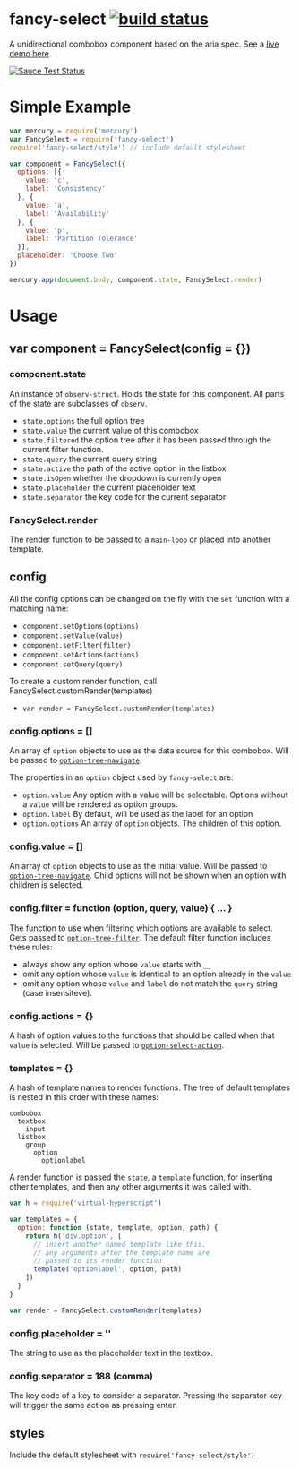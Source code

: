 # fancy-select [![build status](https://secure.travis-ci.org/nrw/fancy-select.png)](http://travis-ci.org/nrw/fancy-select)

A unidirectional combobox component based on the aria spec. See a [live demo here](http://nrw.github.io/fancy-select/).

[![Sauce Test Status](https://saucelabs.com/browser-matrix/fancy-select.svg)](https://saucelabs.com/u/fancy-select)

# Simple Example

```js
var mercury = require('mercury')
var FancySelect = require('fancy-select')
require('fancy-select/style') // include default stylesheet

var component = FancySelect({
  options: [{
    value: 'c',
    label: 'Consistency'
  }, {
    value: 'a',
    label: 'Availability'
  }, {
    value: 'p',
    label: 'Partition Tolerance'
  }],
  placeholder: 'Choose Two'
})

mercury.app(document.body, component.state, FancySelect.render)
```

# Usage

## var component = FancySelect(config = {})

### component.state

An instance of `observ-struct`. Holds the state for this component. All parts of the state are subclasses of `observ`.

- `state.options` the full option tree
- `state.value` the current value of this combobox
- `state.filtered` the option tree after it has been passed through the current filter function.
- `state.query` the current query string
- `state.active` the path of the active option in the listbox
- `state.isOpen` whether the dropdown is currently open
- `state.placeholder` the current placeholder text
- `state.separator` the key code for the current separator

### FancySelect.render

The render function to be passed to a `main-loop` or placed into another template.

## config

All the config options can be changed on the fly with the `set` function with a matching name:

- `component.setOptions(options)`
- `component.setValue(value)`
- `component.setFilter(filter)`
- `component.setActions(actions)`
- `component.setQuery(query)`

To create a custom render function, call FancySelect.customRender(templates)

- `var render = FancySelect.customRender(templates)`

### config.options = []

An array of `option` objects to use as the data source for this combobox. Will be passed to [`option-tree-navigate`](https://github.com/nrw/option-tree-navigate).

The properties in an `option` object used by `fancy-select` are:

- `option.value` Any option with a value will be selectable. Options without a `value` will be rendered as option groups.
- `option.label` By default, will be used as the label for an option
- `option.options` An array of `option` objects. The children of this option.

### config.value = []

An array of `option` objects to use as the initial value. Will be passed to [`option-tree-navigate`](https://github.com/nrw/option-tree-navigate). Child options will not be shown when an option with children is selected.

### config.filter = function (option, query, value) { ... }

The function to use when filtering which options are available to select. Gets passed to [`option-tree-filter`](https://github.com/nrw/option-tree-filter). The default filter function includes these rules:

- always show any option whose `value` starts with `__`
- omit any option whose `value` is identical to an option already in the `value`
- omit any option whose `value` and `label` do not match the `query` string (case insensiteve).

### config.actions = {}

A hash of option values to the functions that should be called when that `value` is selected. Will be passed to [`option-select-action`](https://github.com/nrw/option-select-action).

### templates = {}

A hash of template names to render functions. The tree of default templates is nested in this order with these names:

```
combobox
  textbox
    input
  listbox
    group
      option
        optionlabel
```

A render function is passed the `state`, a `template` function, for inserting other templates, and then any other arguments it was called with.

```js
var h = require('virtual-hyperscript')

var templates = {
  option: function (state, template, option, path) {
    return h('div.option', [
      // insert another named template like this.
      // any arguments after the template name are
      // passed to its render function
      template('optionlabel', option, path)
    ])
  }
}

var render = FancySelect.customRender(templates)
```

### config.placeholder = ''

The string to use as the placeholder text in the textbox.

### config.separator = 188 (comma)

The key code of a key to consider a separator. Pressing the separator key will trigger the same action as pressing enter.

## styles

Include the default stylesheet with `require('fancy-select/style')`

